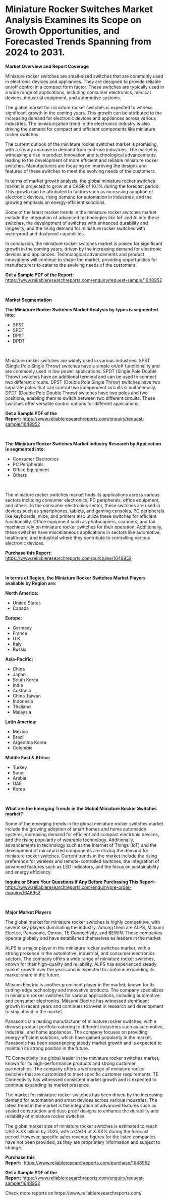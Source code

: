 <p><h1>Miniature Rocker Switches Market Analysis Examines its Scope on Growth Opportunities, and Forecasted Trends Spanning from 2024 to 2031.</h1></p><p><strong>Market Overview and Report Coverage</strong></p>
<p><p>Miniature rocker switches are small-sized switches that are commonly used in electronic devices and appliances. They are designed to provide reliable on/off control in a compact form factor. These switches are typically used in a wide range of applications, including consumer electronics, medical devices, industrial equipment, and automotive systems.</p><p>The global market for miniature rocker switches is expected to witness significant growth in the coming years. This growth can be attributed to the increasing demand for electronic devices and appliances across various industries. The miniaturization trend in the electronics industry is also driving the demand for compact and efficient components like miniature rocker switches.</p><p>The current outlook of the miniature rocker switches market is promising, with a steady increase in demand from end-use industries. The market is witnessing a rise in product innovation and technological advancements, leading to the development of more efficient and reliable miniature rocker switches. Manufacturers are focusing on improving the designs and features of these switches to meet the evolving needs of the customers.</p><p>In terms of market growth analysis, the global miniature rocker switches market is projected to grow at a CAGR of 10.1% during the forecast period. This growth can be attributed to factors such as increasing adoption of electronic devices, rising demand for automation in industries, and the growing emphasis on energy-efficient solutions.</p><p>Some of the latest market trends in the miniature rocker switches market include the integration of advanced technologies like IoT and AI into these switches, the development of switches with enhanced durability and longevity, and the rising demand for miniature rocker switches with waterproof and dustproof capabilities.</p><p>In conclusion, the miniature rocker switches market is poised for significant growth in the coming years, driven by the increasing demand for electronic devices and appliances. Technological advancements and product innovations will continue to shape the market, providing opportunities for manufacturers to cater to the evolving needs of the customers.</p></p>
<p><strong>Get a Sample PDF of the Report:</strong> <a href="https://www.reliableresearchreports.com/enquiry/request-sample/1648952">https://www.reliableresearchreports.com/enquiry/request-sample/1648952</a></p>
<p>&nbsp;</p>
<p><strong>Market Segmentation</strong></p>
<p><strong>The Miniature Rocker Switches Market Analysis by types is segmented into:</strong></p>
<p><ul><li>SPST</li><li>SPDT</li><li>DPST</li><li>DPDT</li></ul></p>
<p>&nbsp;</p>
<p><p>Miniature rocker switches are widely used in various industries. SPST (Single Pole Single Throw) switches have a simple on/off functionality and are commonly used in low power applications. SPDT (Single Pole Double Throw) switches have an additional terminal and can be used to connect two different circuits. DPST (Double Pole Single Throw) switches have two separate poles that can control two independent circuits simultaneously. DPDT (Double Pole Double Throw) switches have two poles and two positions, enabling them to switch between two different circuits. These switches offer versatile control options for different applications.</p></p>
<p><strong>Get a Sample PDF of the Report:</strong>&nbsp;<a href="https://www.reliableresearchreports.com/enquiry/request-sample/1648952">https://www.reliableresearchreports.com/enquiry/request-sample/1648952</a></p>
<p>&nbsp;</p>
<p><strong>The Miniature Rocker Switches Market Industry Research by Application is segmented into:</strong></p>
<p><ul><li>Consumer Electronics</li><li>PC Peripherals</li><li>Office Equipment</li><li>Others</li></ul></p>
<p>&nbsp;</p>
<p><p>The miniature rocker switches market finds its applications across various sectors including consumer electronics, PC peripherals, office equipment, and others. In the consumer electronics sector, these switches are used in devices such as smartphones, tablets, and gaming consoles. PC peripherals like keyboards, mice, and printers also utilize these switches for efficient functionality. Office equipment such as photocopiers, scanners, and fax machines rely on miniature rocker switches for their operation. Additionally, these switches have miscellaneous applications in sectors like automotive, healthcare, and industrial where they contribute to controlling various electronic devices.</p></p>
<p><strong>Purchase this Report:</strong>&nbsp; <a href="https://www.reliableresearchreports.com/purchase/1648952">https://www.reliableresearchreports.com/purchase/1648952</a></p>
<p>&nbsp;</p>
<p><strong>In terms of Region, the Miniature Rocker Switches Market Players available by Region are:</strong></p>
<p>
    <p> <strong> North America: </strong>
        <ul>
            <li>United States</li>
            <li>Canada</li>
        </ul>
        </p> 
    <p> <strong> Europe: </strong>
        <ul>
            <li>Germany</li>
            <li>France</li>
            <li>U.K.</li>
            <li>Italy</li>
            <li>Russia</li>
        </ul>
        </p> 
    <p> <strong> Asia-Pacific: </strong>
        <ul>
            <li>China</li>
            <li>Japan</li>
            <li>South Korea</li>
            <li>India</li>
            <li>Australia</li>
            <li>China Taiwan</li>
            <li>Indonesia</li>
            <li>Thailand</li>
            <li>Malaysia</li>
        </ul>
        </p> 
    <p> <strong> Latin America: </strong>
        <ul>
            <li>Mexico</li>
            <li>Brazil</li>
            <li>Argentina Korea</li>
            <li>Colombia</li>
        </ul>
        </p> 
    <p> <strong> Middle East & Africa: </strong>
        <ul>
            <li>Turkey</li>
            <li>Saudi</li>
            <li>Arabia</li>
            <li>UAE</li>
            <li>Korea</li>
        </ul>
    </p>
    </p>
<p>&nbsp;</p>
<p><strong>What are the Emerging Trends in the Global Miniature Rocker Switches market?</strong></p>
<p><p>Some of the emerging trends in the global miniature rocker switches market include the growing adoption of smart homes and home automation systems, increasing demand for efficient and compact electronic devices, and the rising popularity of wearable technology. Additionally, advancements in technology such as the Internet of Things (IoT) and the development of miniaturized components are driving the demand for miniature rocker switches. Current trends in the market include the rising preference for wireless and remote-controlled switches, the integration of advanced features such as LED indicators, and the focus on sustainability and energy efficiency.</p></p>
<p><strong>Inquire or Share Your Questions If Any Before Purchasing This Report</strong>- <a href="https://www.reliableresearchreports.com/enquiry/pre-order-enquiry/1648952">https://www.reliableresearchreports.com/enquiry/pre-order-enquiry/1648952</a></p>
<p>&nbsp;</p>
<p><strong>Major Market Players</strong></p>
<p><p>The global market for miniature rocker switches is highly competitive, with several key players dominating the industry. Among them are ALPS, Mitsumi Electric, Panasonic, Omron, TE Connectivity, and BEWIN. These companies operate globally and have established themselves as leaders in the market.</p><p>ALPS is a major player in the miniature rocker switches market, with a strong presence in the automotive, industrial, and consumer electronics sectors. The company offers a wide range of miniature rocker switches, known for their high-quality and reliability. ALPS has experienced steady market growth over the years and is expected to continue expanding its market share in the future.</p><p>Mitsumi Electric is another prominent player in the market, known for its cutting-edge technology and innovative products. The company specializes in miniature rocker switches for various applications, including automotive and consumer electronics. Mitsumi Electric has witnessed significant growth in recent years and continues to invest in research and development to stay ahead in the market.</p><p>Panasonic is a leading manufacturer of miniature rocker switches, with a diverse product portfolio catering to different industries such as automotive, industrial, and home appliances. The company focuses on providing energy-efficient solutions, which have gained popularity in the market. Panasonic has been experiencing steady market growth and is expected to maintain its strong position in the future.</p><p>TE Connectivity is a global leader in the miniature rocker switches market, known for its high-performance products and strong customer partnerships. The company offers a wide range of miniature rocker switches that are customized to meet specific customer requirements. TE Connectivity has witnessed consistent market growth and is expected to continue expanding its market presence.</p><p>The market for miniature rocker switches has been driven by the increasing demand for automation and smart devices across various industries. The latest trend in the market is the integration of advanced features such as sealed construction and dust-proof designs to enhance the durability and reliability of miniature rocker switches.</p><p>The global market size of miniature rocker switches is estimated to reach USD X.XX billion by 2025, with a CAGR of X.XX% during the forecast period. However, specific sales revenue figures for the listed companies have not been provided, as they are proprietary information and subject to change.</p></p>
<p><strong>Purchase this Report:</strong>&nbsp;&nbsp;<a href="https://www.reliableresearchreports.com/purchase/1648952">https://www.reliableresearchreports.com/purchase/1648952</a></p>
<p></p>
<p><strong>Get a Sample PDF of the Report:</strong>&nbsp;<a href="https://www.reliableresearchreports.com/enquiry/request-sample/1648952">https://www.reliableresearchreports.com/enquiry/request-sample/1648952</a></p>
<p>Check more reports on https://www.reliableresearchreports.com/</p>